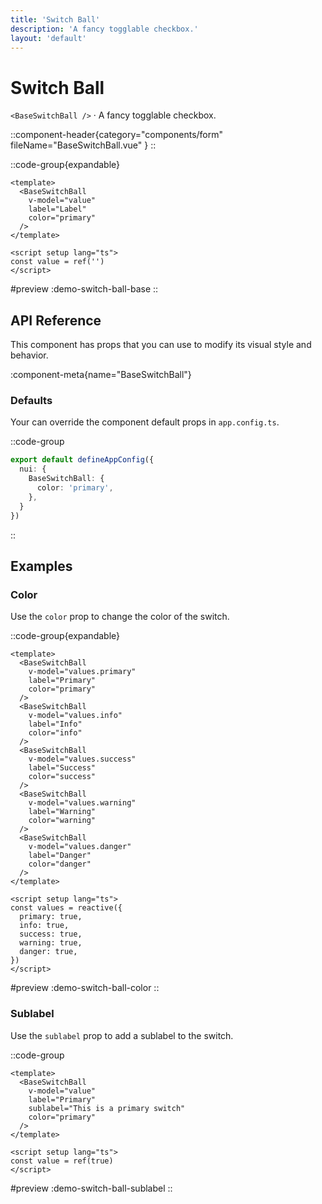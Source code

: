 ```yaml
---
title: 'Switch Ball'
description: 'A fancy togglable checkbox.'
layout: 'default'
---
```


# Switch Ball

`<BaseSwitchBall />` · A fancy togglable checkbox.

::component-header{category="components/form" fileName="BaseSwitchBall.vue" }
::

::code-group{expandable}

```vue [DemoSwitchBallBase.vue]
<template>
  <BaseSwitchBall
    v-model="value"
    label="Label"
    color="primary"
  />
</template>

<script setup lang="ts">
const value = ref('')
</script>
```

#preview
:demo-switch-ball-base
::

## API Reference

This component has props that you can use to modify its visual style and behavior.

:component-meta{name="BaseSwitchBall"}

### Defaults

Your can override the component default props in `app.config.ts`.

::code-group

```ts [app.config.ts]
export default defineAppConfig({
  nui: {
    BaseSwitchBall: {
      color: 'primary',
    },
  }
})
```
::

## Examples

### Color

Use the `color` prop to change the color of the switch.

::code-group{expandable}

```vue [DemoSwitchBallColor.vue]
<template>
  <BaseSwitchBall
    v-model="values.primary"
    label="Primary"
    color="primary"
  />
  <BaseSwitchBall
    v-model="values.info"
    label="Info"
    color="info"
  />
  <BaseSwitchBall
    v-model="values.success"
    label="Success"
    color="success"
  />
  <BaseSwitchBall
    v-model="values.warning"
    label="Warning"
    color="warning"
  />
  <BaseSwitchBall
    v-model="values.danger"
    label="Danger"
    color="danger"
  />
</template>

<script setup lang="ts">
const values = reactive({
  primary: true,
  info: true,
  success: true,
  warning: true,
  danger: true,
})
</script>
```

#preview
:demo-switch-ball-color
::

### Sublabel

Use the `sublabel` prop to add a sublabel to the switch.

::code-group

```vue [DemoSwitchSublabel.vue]
<template>
  <BaseSwitchBall
    v-model="value"
    label="Primary"
    sublabel="This is a primary switch"
    color="primary"
  />
</template>

<script setup lang="ts">
const value = ref(true)
</script>
```

#preview
:demo-switch-ball-sublabel
::